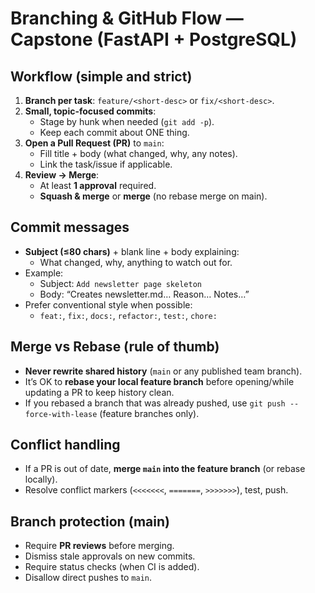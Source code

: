 # Branching & GitHub Flow — Capstone (FastAPI + PostgreSQL)

## Workflow (simple and strict)
1. **Branch per task**: `feature/<short-desc>` or `fix/<short-desc>`.
2. **Small, topic-focused commits**:
   - Stage by hunk when needed (`git add -p`).
   - Keep each commit about ONE thing.
3. **Open a Pull Request (PR)** to `main`:
   - Fill title + body (what changed, why, any notes).
   - Link the task/issue if applicable.
4. **Review → Merge**:
   - At least **1 approval** required.
   - **Squash & merge** or **merge** (no rebase merge on main).

## Commit messages
- **Subject (≤80 chars)** + blank line + body explaining:
  - What changed, why, anything to watch out for.
- Example:
  - Subject: `Add newsletter page skeleton`
  - Body: “Creates newsletter.md… Reason… Notes…”
- Prefer conventional style when possible:
  - `feat:`, `fix:`, `docs:`, `refactor:`, `test:`, `chore:`

## Merge vs Rebase (rule of thumb)
- **Never rewrite shared history** (`main` or any published team branch).
- It’s OK to **rebase your local feature branch** before opening/while updating a PR to keep history clean.
- If you rebased a branch that was already pushed, use `git push --force-with-lease` (feature branches only).

## Conflict handling
- If a PR is out of date, **merge `main` into the feature branch** (or rebase locally).
- Resolve conflict markers (`<<<<<<<`, `=======`, `>>>>>>>`), test, push.

## Branch protection (main)
- Require **PR reviews** before merging.
- Dismiss stale approvals on new commits.
- Require status checks (when CI is added).
- Disallow direct pushes to `main`.


